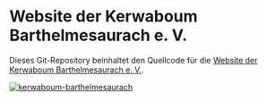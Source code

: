 # Website der Kerwaboum Barthelmesaurach e. V.

Dieses Git-Repository beinhaltet den Quellcode für die [Website der Kerwaboum Barthelmesaurach e. V.](https://kerwaboum-barthelmesaurach.de).

[![kerwaboum-barthelmesaurach](https://user-images.githubusercontent.com/4741199/136026852-398d8f2d-e83e-4465-b562-3001421c6a9f.png)](https://kerwaboum-barthelmesaurach.de)
